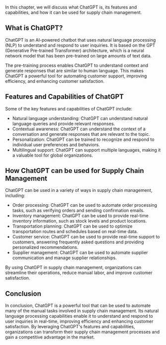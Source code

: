 
In this chapter, we will discuss what ChatGPT is, its features and capabilities, and how it can be used for supply chain management.

What is ChatGPT?
----------------

ChatGPT is an AI-powered chatbot that uses natural language processing (NLP) to understand and respond to user inquiries. It is based on the GPT (Generative Pre-trained Transformer) architecture, which is a neural network model that has been pre-trained on large amounts of text data.

The pre-training process enables ChatGPT to understand context and generate responses that are similar to human language. This makes ChatGPT a powerful tool for automating customer support, improving efficiency, and enhancing customer satisfaction.

Features and Capabilities of ChatGPT
------------------------------------

Some of the key features and capabilities of ChatGPT include:

* Natural language understanding: ChatGPT can understand natural language queries and provide relevant responses.
* Contextual awareness: ChatGPT can understand the context of a conversation and generate responses that are relevant to the topic.
* Personalization: ChatGPT can be trained to recognize and respond to individual user preferences and behaviors.
* Multilingual support: ChatGPT can support multiple languages, making it a valuable tool for global organizations.

How ChatGPT can be used for Supply Chain Management
---------------------------------------------------

ChatGPT can be used in a variety of ways in supply chain management, including:

* Order processing: ChatGPT can be used to automate order processing tasks, such as verifying orders and sending confirmation emails.
* Inventory management: ChatGPT can be used to provide real-time inventory information, such as stock levels and product locations.
* Transportation planning: ChatGPT can be used to optimize transportation routes and schedules based on real-time data.
* Customer service: ChatGPT can be used to provide real-time support to customers, answering frequently asked questions and providing personalized recommendations.
* Supplier management: ChatGPT can be used to automate supplier communication and manage supplier relationships.

By using ChatGPT in supply chain management, organizations can streamline their operations, reduce manual labor, and improve customer satisfaction.

Conclusion
----------

In conclusion, ChatGPT is a powerful tool that can be used to automate many of the manual tasks involved in supply chain management. Its natural language processing capabilities enable it to understand and respond to user inquiries in real-time, improving efficiency and enhancing customer satisfaction. By leveraging ChatGPT's features and capabilities, organizations can transform their supply chain management processes and gain a competitive advantage in the market.

